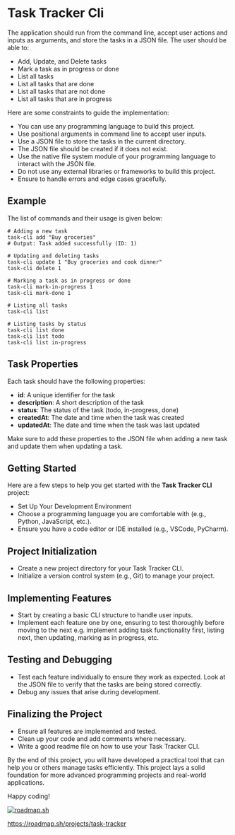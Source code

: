 # Task Tracker Cli

The application should run from the command line, accept user actions and inputs as arguments, and store the tasks in a JSON file. The user should be able to:

* Add, Update, and Delete tasks
* Mark a task as in progress or done
* List all tasks
* List all tasks that are done
* List all tasks that are not done
* List all tasks that are in progress
 
Here are some constraints to guide the implementation:

* You can use any programming language to build this project.
* Use positional arguments in command line to accept user inputs.
* Use a JSON file to store the tasks in the current directory.
* The JSON file should be created if it does not exist.
* Use the native file system module of your programming language to interact with the JSON file.
* Do not use any external libraries or frameworks to build this project.
* Ensure to handle errors and edge cases gracefully.

## Example
The list of commands and their usage is given below:
```shell
# Adding a new task
task-cli add "Buy groceries"
# Output: Task added successfully (ID: 1)

# Updating and deleting tasks
task-cli update 1 "Buy groceries and cook dinner"
task-cli delete 1

# Marking a task as in progress or done
task-cli mark-in-progress 1
task-cli mark-done 1

# Listing all tasks
task-cli list

# Listing tasks by status
task-cli list done
task-cli list todo
task-cli list in-progress
```

## Task Properties
Each task should have the following properties:

* **id**: A unique identifier for the task
* **description**: A short description of the task
* **status**: The status of the task (todo, in-progress, done)
* **createdAt**: The date and time when the task was created
* **updatedAt**: The date and time when the task was last updated

Make sure to add these properties to the JSON file when adding a new task and update them when updating a task.

## Getting Started
Here are a few steps to help you get started with the **Task Tracker CLI** project:

* Set Up Your Development Environment
* Choose a programming language you are comfortable with (e.g., Python, JavaScript, etc.).
* Ensure you have a code editor or IDE installed (e.g., VSCode, PyCharm).

## Project Initialization
* Create a new project directory for your Task Tracker CLI.
* Initialize a version control system (e.g., Git) to manage your project.

## Implementing Features
* Start by creating a basic CLI structure to handle user inputs.
* Implement each feature one by one, ensuring to test thoroughly before moving to the next e.g. implement adding task functionality first, listing next, then updating, marking as in progress, etc.

## Testing and Debugging
* Test each feature individually to ensure they work as expected. Look at the JSON file to verify that the tasks are being stored correctly.
* Debug any issues that arise during development.

## Finalizing the Project
* Ensure all features are implemented and tested.
* Clean up your code and add comments where necessary.
* Write a good readme file on how to use your Task Tracker CLI.

By the end of this project, you will have developed a practical tool that can help you or others manage tasks efficiently. This project lays a solid foundation for more advanced programming projects and real-world applications.

Happy coding!

[![roadmap.sh](https://roadmap.sh/card/tall/66f5c22ec45e253cb0b45e4b?variant=dark)](https://roadmap.sh)


https://roadmap.sh/projects/task-tracker